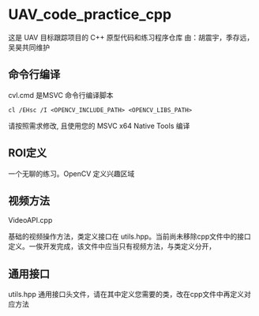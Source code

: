# UAV_code_practice_cpp

这是 UAV 目标跟踪项目的 C++ 原型代码和练习程序仓库
由：胡震宇，季存远，吴昊共同维护

## 命令行编译
cvl.cmd 是MSVC 命令行编译脚本
``` batch
cl /EHsc /I <OPENCV_INCLUDE_PATH> <OPENCV_LIBS_PATH>
```
请按照需求修改, 且使用您的 MSVC x64 Native Tools 编译

## ROI定义
一个无聊的练习。OpenCV 定义兴趣区域

## 视频方法
VideoAPI.cpp

基础的视频操作方法，类定义接口在 utils.hpp。当前尚未移除cpp文件中的接口定义。一俟开发完成，该文件中应当只有视频方法，与类定义分开，

## 通用接口
utils.hpp
通用接口头文件，请在其中定义您需要的类，改在cpp文件中再定义对应方法
